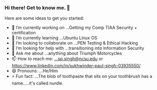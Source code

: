 ### Hi there! Get to know me. 👋


Here are some ideas to get you started:

- 🔭 I’m currently working on ...Getting my Comp TIAA Security + certification
- 🌱 I’m currently learning ...Ubuntu Linux OS
- 👯 I’m looking to collaborate on ...PEN Testing & Ethical Hacking
- 🤔 I’m looking for help with ...transitioning into Information Security
- 💬 Ask me about ...anything about Triumph Motorcycles
- 📫 How to reach me: ...sp.singh@ncsu.edu or https://www.linkedin.com/in/sukhwinder-paul-singh-03935550/
- 😄 Pronouns: ...He/Him
- ⚡ Fun fact: ...The blob of toothpaste that sits on your toothbrush has a name.....it's called nurdle.

